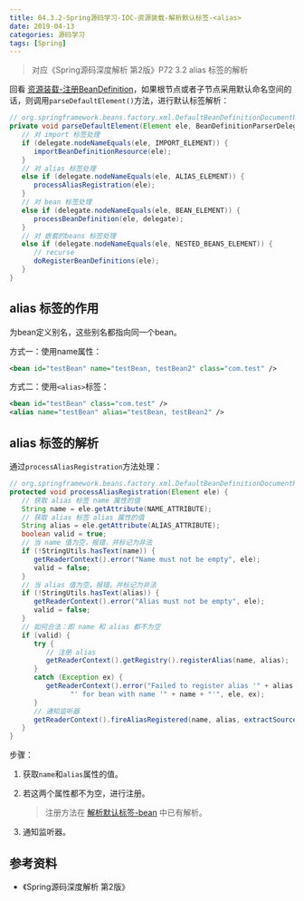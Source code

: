 ```yaml
---
title: 04.3.2-Spring源码学习-IOC-资源装载-解析默认标签-<alias>
date: 2019-04-13
categories: 源码学习
tags: [Spring]
---
```


> 对应《Spring源码深度解析 第2版》P72 3.2 alias 标签的解析

回看 [资源装载-注册BeanDefinition](04.3-Spring源码学习-IOC-资源装载-注册BeanDefinition.md)，如果根节点或者子节点采用默认命名空间的话，则调用`parseDefaultElement()`方法，进行默认标签解析：

```java
// org.springframework.beans.factory.xml.DefaultBeanDefinitionDocumentReader#parseDefaultElement
private void parseDefaultElement(Element ele, BeanDefinitionParserDelegate delegate) {
   // 对 import 标签处理
   if (delegate.nodeNameEquals(ele, IMPORT_ELEMENT)) {
      importBeanDefinitionResource(ele);
   }
   // 对 alias 标签处理
   else if (delegate.nodeNameEquals(ele, ALIAS_ELEMENT)) {
      processAliasRegistration(ele);
   }
   // 对 bean 标签处理
   else if (delegate.nodeNameEquals(ele, BEAN_ELEMENT)) {
      processBeanDefinition(ele, delegate);
   }
   // 对 嵌套的beans 标签处理
   else if (delegate.nodeNameEquals(ele, NESTED_BEANS_ELEMENT)) {
      // recurse
      doRegisterBeanDefinitions(ele);
   }
}
```

## alias 标签的作用

为bean定义别名，这些别名都指向同一个bean。

方式一：使用name属性：

```xml
<bean id="testBean" name="testBean, testBean2" class="com.test" />
```

方式二：使用`<alias>`标签：

```xml
<bean id="testBean" class="com.test" />
<alias name="testBean" alias="testBean, testBean2" />
```

## alias 标签的解析

通过`processAliasRegistration`方法处理：

```java
// org.springframework.beans.factory.xml.DefaultBeanDefinitionDocumentReader#processAliasRegistration
protected void processAliasRegistration(Element ele) {
   // 获取 alias 标签 name 属性的值
   String name = ele.getAttribute(NAME_ATTRIBUTE);
   // 获取 alias 标签 alias 属性的值
   String alias = ele.getAttribute(ALIAS_ATTRIBUTE);
   boolean valid = true;
   // 当 name 值为空，报错，并标记为非法
   if (!StringUtils.hasText(name)) {
      getReaderContext().error("Name must not be empty", ele);
      valid = false;
   }
   // 当 alias 值为空，报错，并标记为非法
   if (!StringUtils.hasText(alias)) {
      getReaderContext().error("Alias must not be empty", ele);
      valid = false;
   }
   // 如何合法：即 name 和 alias 都不为空
   if (valid) {
      try {
         // 注册 alias
         getReaderContext().getRegistry().registerAlias(name, alias);
      }
      catch (Exception ex) {
         getReaderContext().error("Failed to register alias '" + alias +
               "' for bean with name '" + name + "'", ele, ex);
      }
      // 通知监听器
      getReaderContext().fireAliasRegistered(name, alias, extractSource(ele));
   }
}
```

步骤：

1. 获取`name`和`alias`属性的值。

2. 若这两个属性都不为空，进行注册。

   > 注册方法在 [解析默认标签-bean](04.3.1-Spring源码学习-IOC-资源装载-解析默认标签-<bean>.md) 中已有解析。

3. 通知监听器。

## 参考资料

- 《Spring源码深度解析 第2版》

